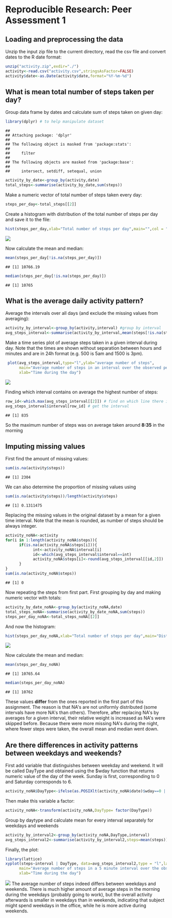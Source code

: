 # Reproducible Research: Peer Assessment 1


## Loading and preprocessing the data

Unzip the input zip file to the current directory, read the csv file and convert dates to the R date format:

```r
unzip("activity.zip",exdir="./")
activity<-read.csv("activity.csv",stringsAsFactor=FALSE)
activity$date<-as.Date(activity$date,format="%Y-%m-%d")
```



## What is mean total number of steps taken per day?

Group data frame by dates and calculate sum of steps taken on given day:

```r
library(dplyr) # to help manipulate dataset
```

```
## 
## Attaching package: 'dplyr'
## 
## The following object is masked from 'package:stats':
## 
##     filter
## 
## The following objects are masked from 'package:base':
## 
##     intersect, setdiff, setequal, union
```

```r
activity_by_date<-group_by(activity,date)
total_steps<-summarise(activity_by_date,sum(steps))
```

Make a numeric vector of total number of steps taken every day:

```r
steps_per_day<-total_steps[[2]]
```

Create a histogram with distribution of the total number of steps per day and save it to the file:

```r
hist(steps_per_day,xlab="Total number of steps per day",main="",col = "red")
```

![](figure/make_histogram-1.png) 

Now calculate the mean and median:

```r
mean(steps_per_day[!is.na(steps_per_day)])
```

```
## [1] 10766.19
```

```r
median(steps_per_day[!is.na(steps_per_day)])
```

```
## [1] 10765
```


## What is the average daily activity pattern?

Average the intervals over all days (and exclude the missing values from averaging):

```r
activity_by_interval<-group_by(activity,interval) #group by interval
avg_steps_interval<-summarise(activity_by_interval,mean(steps[!is.na(steps)]))
```

Make a time series plot of average steps taken in a given interval during day. Note that the times are shown without separation between hours and minutes and are in 24h format (e.g. 500 is 5am and 1500 is 3pm).


```r
 plot(avg_steps_interval,type="l",ylab="average number of steps",
      main="Average number of steps in an interval over the observed period",
      xlab="Time during the day")
```

![](figure/make_time_avg-1.png) 

Finding which interval contains on average the highest number of steps:

```r
row_id<-which.max(avg_steps_interval[[2]]) # find on which line there is maximum
avg_steps_interval$interval[row_id] # get the interval
```

```
## [1] 835
```
So the maximum number of steps was on average taken around **8:35** in the morning

## Imputing missing values

First find the amount of missing values:

```r
sum(is.na(activity$steps))
```

```
## [1] 2304
```

We can also determine the proportion of missing values using

```r
sum(is.na(activity$steps))/length(activity$steps)
```

```
## [1] 0.1311475
```

Replacing the missing values in the original dataset by a mean for a given time interval. Note that the mean is rounded, as number of steps should be always integer.

```r
activity_noNA<-activity
for(i in 1:length(activity_noNA$steps)){
      if(is.na(activity_noNA$steps[i])){
            int<-activity_noNA$interval[i]
            id<-which(avg_steps_interval$interval==int)
            activity_noNA$steps[i]<-round(avg_steps_interval[[id,2]]) 
      }
}
sum(is.na(activity_noNA$steps))
```

```
## [1] 0
```
Now repeating the steps from first part. First grouping by day and making numeric vector with totals:

```r
activity_by_date_noNA<-group_by(activity_noNA,date)
total_steps_noNA<-summarise(activity_by_date_noNA,sum(steps))
steps_per_day_noNA<-total_steps_noNA[[2]]
```
And now the histogram:

```r
hist(steps_per_day_noNA,xlab="Total number of steps per day",main="Distribution after imputing missing values",col = "red")
```

![](figure/make_histogram_noNA-1.png) 

Now calculate the mean and median:

```r
mean(steps_per_day_noNA)
```

```
## [1] 10765.64
```

```r
median(steps_per_day_noNA)
```

```
## [1] 10762
```

These values **differ** from the ones reported in the first part of this assignment. The reason is that NA's are not uniformly distributed (some intervals have more NA's than others). Therefore, after replacing NA's by averages for a given interval, their relative weight is increased as NA's were skipped before. Because there were more missing NA's during the night, where fewer steps were taken, the overall mean and median went down.

## Are there differences in activity patterns between weekdays and weekends?

First add variable that distinguishes between weekday and weekend. It will be called DayType and obtained using the $wday function that returns numeric value of the day of the week. Sunday is first, corresponding to 0 and Saturday corresponds to 6. 

```r
activity_noNA$DayType<-ifelse(as.POSIXlt(activity_noNA$date)$wday==0 | as.POSIXlt(activity_noNA$date)$wday==6,"weekend","weekday" )
```
Then make this variable a factor:

```r
activity_noNA<-transform(activity_noNA,DayType= factor(DayType))
```
Group by daytype and calculate mean for every interval separately for weekdays and weekends

```r
activity_by_interval2<-group_by(activity_noNA,DayType,interval)
avg_steps_interval2<-summarise(activity_by_interval2,steps=mean(steps))
```
Finally, the plot:

```r
library(lattice)
xyplot(steps~interval | DayType, data=avg_steps_interval2,type = "l",layout = c(1, 2),ylab="average number of steps",
      main="Average number of steps in a 5 minute interval over the observed period for weekends and weekdays",
      xlab="Time during the day")
```

![](figure/weekday_weekend_plot-1.png) 
The average number of steps indeed differs between weekdays and weekends. There is much higher amount of average steps in the morning during the weekdays (probably going to work), but the overall activity afterwards is smaller in weekdays than in weekends, indicating that subject might spend weekdays in the office, while he is more active during weekends.
